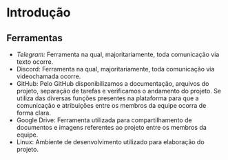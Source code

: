 # Introdução

## Ferramentas
* *Telegram:* Ferramenta na qual, majoritariamente, toda comunicação via texto ocorre.
* Discord: Ferramenta na qual, majoritariamente, toda comunicação via videochamada ocorre.
* GitHub: Pelo GitHub disponibilizamos a documentação, arquivos do projeto, separação de tarefas e verificamos o andamento do projeto. Se utiliza das diversas funções presentes na plataforma para que a comunicação e atribuições entre os membros da equipe ocorra de forma clara. 
* Google Drive: Ferramenta utilizada para compartilhamento de documentos e imagens referentes ao projeto entre os membros da equipe.
* Linux: Ambiente de desenvolvimento utilizado para elaboração do projeto.
